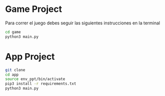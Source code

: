 # Game Project

Para correr el juego debes seguir las siguientes instrucciones en la terminal

```sh
cd game
python3 main.py
```

# App Project

```sh
git clone
cd app
source env_ppt/bin/activate
pip3 install -r requirements.txt
python3 main.py
```